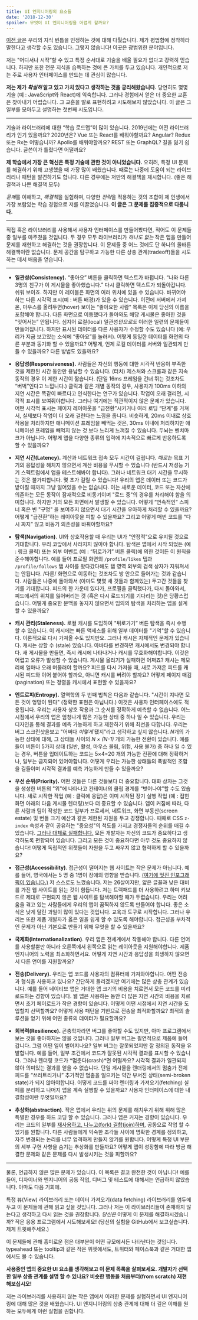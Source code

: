```yaml
---
title: UI 엔지니어링의 요소들
date: '2018-12-30'
spoiler: 무엇이 UI 엔지니어링을 어렵게 할까요?
---
```


[이전 글](/things-i-dont-know-as-of-2018/)은 우리의 지식 빈틈을 인정하는 것에 대해 다뤘습니다. 제가 평범함에 정착하라 말한다고 생각할 수도 있습니다. 그렇지 않습니다! 이곳은 광범위한 분야입니다.

저는 "어디서나 시작”할 수 있고 특정 순서대로 기술을 배울 필요가 없다고 강력히 믿습니다. 하지만 또한 전문 지식을 습득하는 것에 큰 가치를 두고 있습니다. 개인적으로 저는 주로 사용자 인터페이스를 만드는 데 관심이 많습니다.

**저는 제가 *확실히* 알고 있고 가치 있다고 생각하는 것을 궁리해왔습니다.** 당연히도 몇몇 기술 (예 : JavaScript와 React)에 익숙합니다. 그러나 경험에서 얻은 더 중요한 교훈은 찾아내기 어렵습니다. 그 교훈을 말로 표현하려고 시도해보지 않았습니다. 이 글은 그 일부를 모아두고 설명하는 첫번째 시도입니다.

---

기술과 라이브러리에 대한 “학습 로드맵”이 많이 있습니다. 2019년에는 어떤 라이브러리가 인기 있을까요? 2020년은? Vue 또는 React를 배워야할까요? Angular? Redux 또는 Rx는 어떻습니까? Apollo를 배워야할까요? REST 또는 GraphQL? 길을 잃기 쉽습니다. 글쓴이가 틀렸다면 어떨까요?

**제 학습에서 가장 큰 혁신은 특정 기술에 관한 것이 아니었습니다.** 오히려, 특정 UI 문제를 해결하기 위해 고생했을 때 가장 많이 배웠습니다. 때로는 나중에 도움이 되는 라이브러리나 패턴을 발견하기도 합니다. 다른 경우에는 저만의 해결책을 제시합니다. (좋은 해결책과 나쁜 해결책 모두)

*문제*를 이해하고, *해결책*을 실험하며, 다양한 *전략*을 적용하는 것의 조합이 제 인생에서 가장 보람있는 학습 경험으로 저를 이끌었습니다. **이 글은 그 문제를 집중적으로 다룹니다.**

---

직접 혹은 라이브러리를 사용해서 사용자 인터페이스를 만들어봤다면, 적어도 이 문제들 중 일부를 마주쳤을 것입니다. 두 경우 모두 라이브러리가 _하나도 없는_ 작은 앱을 만들어 문제를 재현하고 해결하는 것을 권장합니다. 이 문제들 중 어느 것에도 단 하나의 올바른 해결책이란 없습니다. 문제 공간을 탐구하고 가능한 다른 상충 관계(tradeoff)들을 시도하는 데서 배움을 얻습니다.

---

* **일관성(Consistency).** “좋아요” 버튼을 클릭하면 텍스트가 바뀝니다. “나와 다른 3명의 친구가 이 게시물을 좋아했습니다.” 다시 클릭하면 텍스트가 되돌아갑니다. 쉬워 보이죠. 하지만 이 레이블은 화면의 여러 위치에 있을 수 있습니다. 바뀌어야 하는 다른 시각적 표시(예 : 버튼 배경)가 있을 수 있습니다. 이전에 서버에서 가져온, 마우스를 올려두면(hover) 보이는 “좋아요한 사람” 목록은 이제 당신의 이름을 포함해야 합니다. 다른 화면으로 이동했다가 돌아와도 해당 게시물은 좋아한 것을 "잊어서는” 안됩니다. 심지어 로컬(local) 일관성*만으로도* 이러한 일련의 문제들이 만들어집니다. 하지만 표시된 데이터를 다른 사용자가 수정할 수도 있습니다 (예: 우리가 지금 보고있는 소식에 “좋아요”를 눌러서). 어떻게 동일한 데이터를 화면의 다른 부분과 동기화 할 수 있을까요? 어떻게, 언제 로컬 데이터를 서버와 일관되게 만들 수 있을까요? 다른 방법도 있을까요?

* **응답성(Responsiveness).** 사람들은 자신의 행동에 대한 시각적 반응이 부족한 것을 제한된 시간 동안만 용납할 수 있습니다. (터치) 제스처와 스크롤과 같은 지속 동작의 경우 이 제한 시간이 짧습니다. (단일 16ms 프레임을 건너 뛰는 것조차도 “버벅”인다고 느낍니다.) 클릭과 같은 개별 동작의 경우, 사용자가 100ms 이하의 지연 시간은 똑같이 빠르다고 인식한다는 연구가 있습니다. 작업이 오래 걸리면, 시각적 표시를 보여줘야합니다. 그러나 여기에는 직관적이지 않은 문제가 있습니다. 어떤 시각적 표시는 페이지 레이아웃을 “급전환”시키거나 여러 로딩 “단계”를 거쳐서, 실제보다 작업이 더 오래 걸린다는 느낌을 줍니다. 비슷하게, 20ms 이내로 상호 작용을 처리하지만 애니메이션 프레임을 빼먹는 것은, 30ms 이내에 처리하지만 애니메이션 프레임을 빼먹지 않는 것 보다 느리게 느껴질 수 있습니다. 두뇌는 벤치마크가 아닙니다. 어떻게 앱을 다양한 종류의 입력에 지속적으로 빠르게 반응하도록 할 수 있을까요?

* **지연 시간(Latency).** 계산과 네트워크 접속 모두 시간이 걸립니다. *때로는* 목표 기기의 응답성을 해치지 않으면서 계산 비용을 무시할 수 있습니다 (반드시 저성능 기기 스펙트럼에서 앱을 테스트해봐야 합니다). 그러나 네트워크 대기 시간을 무시하는 것은 불가피합니다. 몇 초가 걸릴 수 있습니다! 우리의 앱은 데이터 또는 코드가 받아질 때까지 그냥 얼어있을 수는 없습니다. 이는 새로운 데이터, 코드 또는 자산에 의존하는 모든 동작이 잠재적으로 비동기이며 "로드 중"의 경우를 처리해야 함을 의미합니다. 하지만 거의 모든 화면에서 발생할 수 있습니다. 어떻게 “연속적인” 스피너 혹은 빈 "구멍" 을 보여주지 않으면서 대기 시간을 우아하게 처리할 수 있을까요? 어떻게 "급전환”하는 레이아웃을 피할 수 있을까요? 그리고 어떻게 매번 코드를 “다시 짜지” 않고 비동기 의존성을 바꿔야할까요?

* **탐색(Navigation).** UI와 상호작용할 때 우리는 UI가 "안정적"으로 유지될 것으로 기대합니다. 우리 코앞에서 사라지지 않아야 합니다. 탐색은 앱에서 시작 되었든 (예 : 링크 클릭) 또는 외부 이벤트 (예 : “뒤로가기” 버튼 클릭)에 의한 것이든 이 원칙을 준수해야합니다. 예를 들어 프로필 화면의 `/profile/likes`  탭과  `/profile/follows` 탭 사이를 왔다갔다해도 탭 영역 외부의 검색 상자가 지워져서는 안됩니다. /다른/ 화면으로 이동하는 것조차도 방 안으로 들어가는 것과 같습니다. 사람들은 나중에 돌아와서 (아마도 몇몇 새 것들과 함께있는) 두고간 것들을 찾기를 기대합니다. 피드의 한 가운데 있다가, 프로필을 클릭했다가, 다시 돌아와서, 피드에서의 위치를 잃어버리는 것 (혹은 다시 로드되기를 기다리는 것)은 당황스럽습니다. 어떻게 중요한 문맥을 놓지지 않으면서 임의의 탐색을 처리하는 앱을 설계할 수 있을까요?

* **캐시 관리(Staleness).** 로컬 캐시를 도입하여 "뒤로가기” 버튼 탐색을 즉시 수행 할 수 있습니다. 이 캐시에는 빠른 액세스를 위해 일부 데이터를 "기억"할 수 있습니다. 이론적으로 다시 가져올 수도 있지만요. 그러나 캐시은 자체적인 문제가 있습니다. 캐시는 상할 수 (stale) 있습니다. 아바타를 변경하면 캐시에서도 변경되야 합니다. 새 게시물을 만들면, 즉시 캐시에 나타나거나 캐시를 무효화해야합니다. 이것은 어렵고 오류가 발생할 수 있습니다. 게시물 올리기가 실패하면 어쩌죠? 캐시는 메모리에 얼마나 오래 머물러야 할까요? 피드를 다시 가져올 때, 새로 가져온 피드를 캐시된 피드와 이어 붙어야 할까요, 아니면 캐시를 버려야 할까요? 어떻게 페이지 매김(pagination) 또는 정렬을 캐시에서 표현할 수 있을까요?

* **엔트로피(Entropy).** 열역학의 두 번째 법칙은 다음과 같습니다. "시간이 지나면 모든 것이 엉망이 된다" (정확한 표현은 아닙니다.) 이것은 사용자 인터페이스에도 적용됩니다. 우리는 사용자 상호 작용과 그 순서를 정확하게 예측할 수 없습니다. 어느 시점에서 우리의 앱은 엄청나게 많은 가능한 상태 중 하나 일 수 있습니다. 우리는 디자인을 통해 결과를 예측 가능하게 하고 제한하기 위해 최선을 다합니다. 우리는 버그 스크린샷을보고 "어쩌다 _이렇게_ 됐지”라고 생각하고 싶지 않습니다. *N*개의 가능한 상태에 대해, 그 상태들 사이의 *N × (N-1)* 개의 가능한 전환이 있습니다. 예를 들어 버튼이 5가지 상태 (일반, 활성, 마우스 올림, 위험, 사용 불가) 중 하나 일 수 있는 경우, 버튼을 업데이트하는 코드는 5×4=20 개의 가능한 전환에 대해 정확하거나, 일부는 금지되어 있어야합니다. 어떻게 우리는 가능한 상태들의 폭발적인 조합을 길들이며 시각적 결과를 예측 가능하게 만들 수 있을까요?

* **우선 순위(Priority).** 어떤 것들은 다른 것들보다 더 중요합니다. 대화 상자는 그것을  생성한 버튼의 "위"에 나타나고 컨테이너의 클립 경계를 “벗어나야”할 수도 있습니다. 새로 시작한 작업 (예 : 클릭에 응답)은 이미 시작된 장기 실행 작업 (예 : 접힌 화면 아래의 다음 게시물 렌더링)보다 더 중요할 수 있습니다. 앱이 커짐에 따라, 다른 사람과 팀이 작성한 코드 일부가 프로세서, 네트워크, 화면 부동산(screen estate) 및 번들 크기 예산과 같은 제한된 자원을 두고 경쟁합니다. 때때로 CSS `z-index` 속성과 같이 공유하는 "중요성"의 척도를 가지고 경쟁자들의 순위를 매길 수 있습니다. [그러나 대체로 실패합니다.](https://blogs.msdn.microsoft.com/oldnewthing/20050607-00/?p=35413) 모든 개발자는 자신의 코드가 중요하다고 생각하도록 편향되어 있습니다. 그리고 모든 것이 중요하다면 아무 것도 중요하지 않습니다! 어떻게 독립적인 위젯들이 자원을 두고 싸우지 않고 협력하게 할 수 있을까요?

* **접근성(Accessibility)**. 접근성이 떨어지는 웹 사이트는 작은 문제가 아닙니다. 예를 들어, 영국에서는 5 명 중 1명이 장애의 영향을 받습니다. [(여기에 멋진 인포그래픽이 있습니다.)](https://www.abrightclearweb.com/web-accessibility-in-the-uk/) 저 스스로도 느꼈습니다. 저는 26살이지만, 얇은 글꼴과 낮은 대비를 가진 웹 사이트를 읽는 것이 힘듭니다. 저는 트랙패드를 더 사용하려고 하며 키보드로 제대로 구현되지 않은 웹 사이트를 탐색해야할 때가 두렵습니다. 우리는 어려움을 겪고 있는 사람들에게 우리의 앱이 끔찍하지 않도록 만들어야 합니다. 좋은 소식은 낮게 달린 과일이 많이 있다는 것입니다. 교육과 도구로 시작합니다. 그러나 우리는 또한 제품 개발자가 옳은 일을 쉽게 할 수 있도록 해야합니다. 접근성을 부차적인 문제가 아닌 기본으로 만들기 위해 무엇을 할 수 있을까요?

* **국제화(Internationalization)**. 우리 앱은 전세계에서 작동해야 합니다. 다른 언어를 사용할뿐만 아니라 오른쪽에서 왼쪽으로 읽는 레이아웃을 지원해야합니다. 제품 엔지니어의 노력을 최소화하면서요. 어떻게 지연 시간과 응답성을 희생하지 않으면서 다른 언어를 지원할까요?

* **전송(Delivery).** 우리는 앱 코드를 사용자의 컴퓨터에 가져와야합니다. 어떤 전송과 형식을 사용하고 있나요? 간단하게 들리겠지만 여기에는 많은 상충 관계가 있습니다. 예를 들어 네이티브 앱은 거대한 앱 크기의 비용을 치르면서 모든 코드를 미리 로드하는 경향이 있습니다. 웹 앱은 사용하는 동안 더 많은 지연 시간의 비용을 치르면서 초기 페이로드가 작은 경향이 있습니다. 어떻게 어떤 시점에서 지연 시간을 도입할지 선택할까요? 어떻게 사용 패턴을 기반으로 전송을 최적화할까요? 최적의 솔루션을 얻기 위해 어떤 종류의 데이터가 필요할까요?

* **회복력(Resilience).** 곤충학자라면 버그를 좋아할 수도 있지만, 아마 프로그램에서 보는 것을 좋아하지는 않을 것입니다. 그러나 일부 버그는 필연적으로 제품에 들어갑니다. 그럼 어떤 일이 벌어지나요? 일부 버그는 잘못되었지만 잘 정의된 동작을 유발합니다. 예를 들어, 일부 조건에서 코드가 잘못된 시각적 결과를 표시할 수 있습니다. 그러나 렌더링 코드가 *멈춘다(crash)*면 어떨까요? 시각적 결과가 일관되지 않아 의미있는 결과를 얻을 수 없습니다. 단일 게시물을 렌더링에서의 멈춤가 전체 피드를 “쓰러트리거나” 추가적인 멈춤을 일으키는 약간 부서진 상태(semi-broken state)가 되지 않아야합니다. 어떻게 코드를 짜야 렌더링과 가져오기(fetching) 실페를 분리하고 나머지 앱을 계속 실행할 수 있을까요? 사용자 인터페이스에 대한 내결함성이란 무엇일까요?

* **추상화(abstraction).** 작은 앱에서 우리는 위의 문제를 해치우기 위해 위해 많은 특별한 경우를 하드 코딩 할 수 있습니다. 그러나 앱은 커지는 경향이 있습니다. 우리는 코드의 일부를 [재사용하고, 나누고(fork) 결합(join)하며](/optimized-for-change/), 공동으로 작업 할 수 있기를 원합니다. 다른 사람들에게 익숙한 조각들 사이에 명확한 경계를 정의하고, 자주 변경되는 논리를 너무 엄격하게 만들지 않기를 원합니다. 어떻게 특정 UI 부분의 세부 구현 사항을 숨기는 추상화를 만들까요? 어떻게 앱이 성장함에 따라 방금 해결한 문제와 같은 문제를 다시 발생시키는 것을 피할까요?

---

물론, 언급하지 않은 많은 문제가 있습니다. 이 목록은 결코 완전한 것이 아닙니다! 예를 들어, 디자이너와 엔지니어의 공동 작업, 디버그 및 테스트에 대해서는 언급하지 않았습니다. 아마도 다음 기회에.

특정 뷰(View) 라이브러리 또는 데이터 가져오기(data fetching) 라이브러리를 염두에 두고 이 문제들에 관해 읽고 싶을 것입니다. 그러나 저는 이 라이브러리들이 존재하지 않는다고 생각하고 다시 읽는 것을 권장합니다. *당신은* 어떻게 이 문제를 해결하시겠습니까? 작은 응용 프로그램에서 시도해보세요! (당신의 실험을 GitHub에서 보고싶습니다. 제게 트윗해주세요.)

이 문제들에 관해 흥미로운 점은 대부분이 어떤 규모에서든 나타난다는 것입니다. typeahead 또는 tooltip과 같은 작은 위젯에서도, 트위터와 페이스북과 같은 거대한 앱에서도 볼 수 있습니다.

**사용중인 앱의 중요한 UI 요소를 생각해보고 이 문제 목록을 살펴보세요. 개발자가 선택한 일부 상충 관계를 설명 할 수 있나요? 비슷한 행동을 처음부터(from scratch) 재현 해보십시오!**

저는 라이브러리를 사용하지 않는 작은 앱에서 이러한 문제를 실험하면서 UI 엔지니어링에 대해 많은 것을 배웠습니다. UI 엔지니어링의 상충 관계에 대해 더 깊은 이해를 원하는 모두에게 이런 실험을 권합니다.
